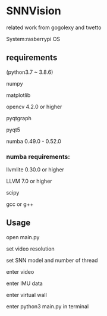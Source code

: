 # SNNVision
related work from gogolexy and twetto

System:rasberrypi OS

## requirements

(python3.7 ~ 3.8.6) 

numpy

matplotlib

opencv 4.2.0 or higher

pyqtgraph

pyqt5

numba 0.49.0 - 0.52.0

### numba requirements:
llvmlite 0.30.0 or higher

LLVM 7.0 or higher

scipy

gcc or g++


## Usage

open main.py 

set video resolution

set SNN model and number of thread

enter video 

enter IMU data

enter virtual wall

enter python3 main.py in terminal


